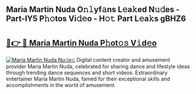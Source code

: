 ## Maria Martin Nuda O𝚗𝚕yf𝚊ns L𝚎a𝚔ed N𝚞𝚍es - Part-IY5 P𝚑𝚘tos Vi𝚍𝚎o - H𝚘𝚝 Part L𝚎a𝚔s gBHZ6

# <h2><a href="http://kf69j7g.oniu.top/?m=Maria+Martin+Nuda">🔗👉 🔴 Maria Martin Nuda P𝚑ot𝚘𝚜 V𝚒d𝚎o</a></h2>

[![Maria Martin Nuda Nu𝚍e𝚜](https://i.imgur.com/0qMVB7G.gif)](http://kf69j7g.oniu.top/?m=Maria+Martin+Nuda)
Digital content creator and amusement provider Maria Martin Nuda, celebrated for sharing dance and lifestyle ideas through trending dance sequences and short videos. Extraordinary entertainer Maria Martin Nuda, famed for their exceptional skills and accomplishments in the world of amusement.  
